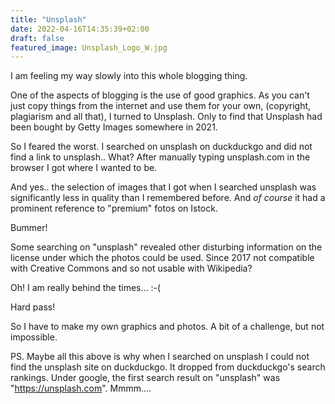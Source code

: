 ```yaml
---
title: "Unsplash"
date: 2022-04-16T14:35:39+02:00
draft: false
featured_image: Unsplash_Logo_W.jpg
---
```


I am feeling my way slowly into this whole blogging thing. 

One of the aspects of blogging is the use of good graphics.
As you can't just copy things from the internet and use them for your own, (copyright, plagiarism and all that), I turned to Unsplash. Only to find that Unsplash had been bought by Getty Images somewhere in 2021.

So I feared the worst. I searched on unsplash on duckduckgo and did not find a link to unsplash.. What?  After manually typing unsplash.com in the browser I got where I wanted to be.

And yes.. the selection of images that I got when I searched unsplash was significantly less in quality than I remembered before. And _of course_ it had a prominent reference to "premium" fotos on Istock.

Bummer!

Some searching on "unsplash" revealed other disturbing information on the license under which the photos could be used.
Since 2017 not compatible with Creative Commons and so not usable with Wikipedia? 

Oh! I am really behind the times... :-(

Hard pass!

So I have to make my own graphics and photos. A bit of a challenge, but not impossible.

PS. Maybe all this above is why when I searched on unsplash I could not find the unsplash site on duckduckgo. It dropped from duckduckgo's search rankings. Under google, the first search result on "unsplash" was "https://unsplash.com". Mmmm....

